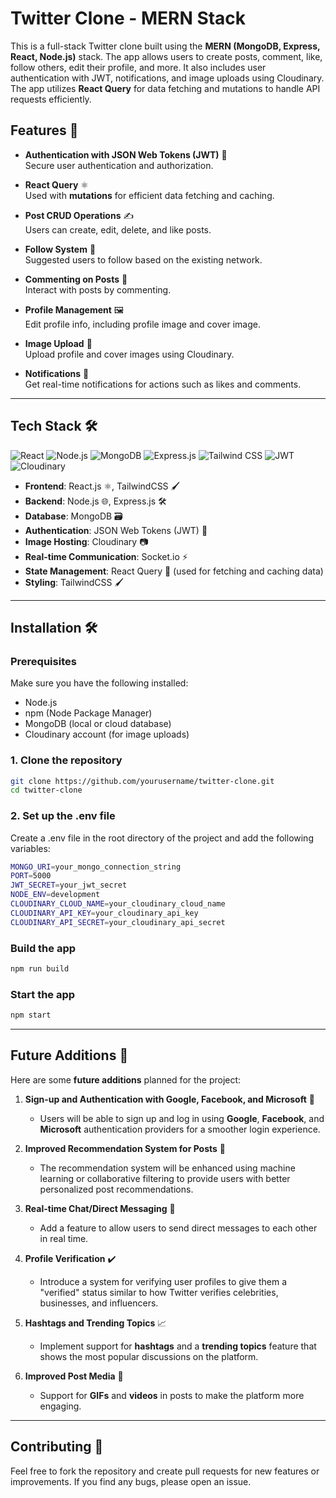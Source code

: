 # Twitter Clone - MERN Stack 

This is a full-stack Twitter clone built using the **MERN (MongoDB, Express, React, Node.js)** stack. The app allows users to create posts, comment, like, follow others, edit their profile, and more. It also includes user authentication with JWT, notifications, and image uploads using Cloudinary. The app utilizes **React Query** for data fetching and mutations to handle API requests efficiently.


## Features 🚀

- **Authentication with JSON Web Tokens (JWT)** 🔑  
  Secure user authentication and authorization.

- **React Query** ⚛️  
  Used with **mutations** for efficient data fetching and caching.

- **Post CRUD Operations** ✍️  
  Users can create, edit, delete, and like posts.

- **Follow System** 👥  
  Suggested users to follow based on the existing network.

- **Commenting on Posts** 💬  
  Interact with posts by commenting.

- **Profile Management** 🖼️  
  Edit profile info, including profile image and cover image.

- **Image Upload** 📸  
  Upload profile and cover images using Cloudinary.

- **Notifications** 🔔  
  Get real-time notifications for actions such as likes and comments.

---

## Tech Stack 🛠️

![React](https://img.shields.io/badge/React-61DAFB?style=for-the-badge&logo=react&logoColor=black)
![Node.js](https://img.shields.io/badge/Node.js-339933?style=for-the-badge&logo=node.js&logoColor=white)
![MongoDB](https://img.shields.io/badge/MongoDB-47A248?style=for-the-badge&logo=mongodb&logoColor=white)
![Express.js](https://img.shields.io/badge/Express.js-000000?style=for-the-badge&logo=express&logoColor=white)
![Tailwind CSS](https://img.shields.io/badge/Tailwind_CSS-06B6D4?style=for-the-badge&logo=tailwind-css&logoColor=white)
![JWT](https://img.shields.io/badge/JWT-000000?style=for-the-badge&logo=json-web-tokens&logoColor=white)
![Cloudinary](https://img.shields.io/badge/Cloudinary-FFD100?style=for-the-badge&logo=cloudinary&logoColor=black)

- **Frontend**: React.js ⚛️, TailwindCSS 🖌️
- **Backend**: Node.js 🌐, Express.js 🛠️
- **Database**: MongoDB 🗃️
- **Authentication**: JSON Web Tokens (JWT) 🔑
- **Image Hosting**: Cloudinary 📷
- **Real-time Communication**: Socket.io ⚡
- **State Management**: React Query 🔄 (used for fetching and caching data)
- **Styling**: TailwindCSS 🖌️

---

## Installation 🛠️

### Prerequisites

Make sure you have the following installed:

- Node.js
- npm (Node Package Manager)
- MongoDB (local or cloud database)
- Cloudinary account (for image uploads)

### 1. Clone the repository

```bash
git clone https://github.com/yourusername/twitter-clone.git
cd twitter-clone
```
### 2. Set up the .env file
Create a .env file in the root directory of the project and add the following variables:
```bash
MONGO_URI=your_mongo_connection_string
PORT=5000
JWT_SECRET=your_jwt_secret
NODE_ENV=development
CLOUDINARY_CLOUD_NAME=your_cloudinary_cloud_name
CLOUDINARY_API_KEY=your_cloudinary_api_key
CLOUDINARY_API_SECRET=your_cloudinary_api_secret
```
### Build the app
```bash
npm run build
```
### Start the app
```bash
npm start
```

---
## Future Additions 🔮

Here are some **future additions** planned for the project:

1. **Sign-up and Authentication with Google, Facebook, and Microsoft** 🔐  
   - Users will be able to sign up and log in using **Google**, **Facebook**, and **Microsoft** authentication providers for a smoother login experience.
   
2. **Improved Recommendation System for Posts** 🧠  
   - The recommendation system will be enhanced using machine learning or collaborative filtering to provide users with better personalized post recommendations.

3. **Real-time Chat/Direct Messaging** 💬  
   - Add a feature to allow users to send direct messages to each other in real time.

4. **Profile Verification** ✔️  
   - Introduce a system for verifying user profiles to give them a "verified" status similar to how Twitter verifies celebrities, businesses, and influencers.

5. **Hashtags and Trending Topics** 📈  
   - Implement support for **hashtags** and a **trending topics** feature that shows the most popular discussions on the platform.

6. **Improved Post Media** 🎥  
   - Support for **GIFs** and **videos** in posts to make the platform more engaging.
---

## Contributing 🤝

Feel free to fork the repository and create pull requests for new features or improvements. If you find any bugs, please open an issue.
